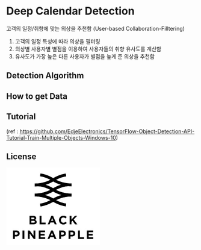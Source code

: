 # Deep Calendar Detection

고객의 일정/취향에 맞는 의상을 추천함 (User-based Collaboration-Filltering)  
 1. 고객의 일정 특성에 따라 의상을 필터링
 2. 의상별 사용자별 별점을 이용하여 사용자들의 취향 유사도를 계산함
 3. 유사도가 가장 높은 다른 사용자가 별점을 높게 준 의상을 추천함
  
## Detection Algorithm
> 
> 

## How to get Data

## Tutorial
(ref : https://github.com/EdjeElectronics/TensorFlow-Object-Detection-API-Tutorial-Train-Multiple-Objects-Windows-10)


## License
![main page](../bplogo.jpg)

